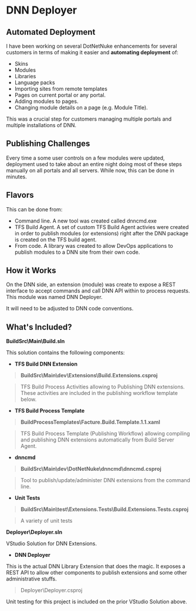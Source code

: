 # DNN Deployer #

## Automated Deployment ##

I have been working on several DotNetNuke enhancements for several customers in terms of making it easier and **automating deployment** of:

- Skins
- Modules
- Libraries
- Language packs
- Importing sites from remote templates
- Pages on current portal or any portal.
- Adding modules to pages.
- Changing module details on a page (e.g. Module Title).
 
This was a crucial step for customers managing multiple portals and multiple installations of DNN. 

## Publishing Challenges ##

Every time a some user controls on a few modules were updated, deployment used to take about an entire night doing most of these steps manually on all portals and all servers. While now, this can be done in minutes.

## Flavors ##

This can be done from:

- Command line. A new tool was created called dnncmd.exe
- TFS Build Agent. A set of custom TFS Build Agent activies were created in order to publish modules (or extensions) right after the DNN package is created on the TFS build agent.
- From code. A library was created to allow DevOps applications to publish modules to a DNN site from their own code.

## How it Works ##

On the DNN side, an extension (module) was create to expose a REST interface to accept commands and call DNN API within to process requests. This module was named DNN Deployer.

It will need to be adjusted to DNN code conventions.

## What's Included? ##

**BuildSrc\Main\Build.sln**

This solution contains the following components:


- **TFS Build DNN Extension**

> **BuildSrc\Main\dev\Extensions\Build.Extensions.csproj**

> TFS Build Process Activities allowing to Publishing DNN extensions. These activities are included in the publishing workflow template below.

- **TFS Build Process Template**

> **BuildProcessTemplates\Facture.Build.Template.1.1.xaml**

> TFS Build Process Template (Publishing Workflow) allowing compiling and publishing DNN extensions automatically from Build Server Agent.

- **dnncmd**

> **BuildSrc\Main\dev\DotNetNuke\dnncmd\dnncmd.csproj**

> Tool to publish/update/administer DNN extensions from the command line.

- **Unit Tests**

> **BuildSrc\Main\test\Extensions.Tests\Build.Extensions.Tests.csproj**

> A variety of unit tests

**Deployer\Deployer.sln**

VStudio Solution for DNN Extensions.

- **DNN Deployer**

This is the actual DNN Library Extension that does the magic. It exposes a REST API to allow other components to publish extensions and some other administrative stuffs.

> Deployer\Deployer.csproj

Unit testing for this project is included on the prior VStudio Solution above.
